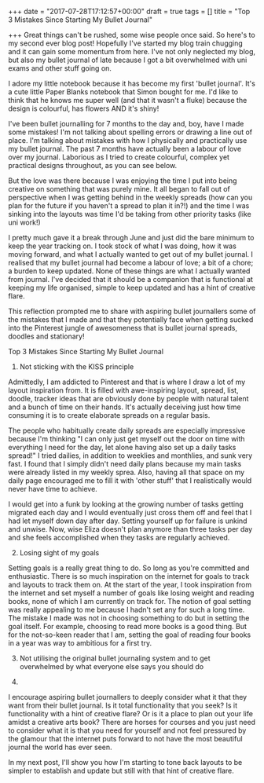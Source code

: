 +++
date = "2017-07-28T17:12:57+00:00"
draft = true
tags = []
title = "Top 3 Mistakes Since Starting My Bullet Journal"

+++
Great things can't be rushed, some wise people once said. So here's to my second ever blog post! Hopefully I've started my blog train chugging and it can gain some momentum from here. I've not only neglected my blog, but also my bullet journal of late because I got a bit overwhelmed with uni exams and other stuff going on.

I adore my little notebook because it has become my first 'bullet journal'. It's a cute little Paper Blanks notebook that Simon bought for me. I'd like to think that he knows me super well (and that it wasn't a fluke) because the design is colourful, has flowers AND it's shiny!

I've been bullet journalling for 7 months to the day and, boy, have I made some mistakes! I'm not talking about spelling errors or drawing a line out of place. I'm talking about mistakes with how I physically and practically use my bullet journal. The past 7 months have actually been a labour of love over my journal. Laborious as I tried to create colourful, complex yet practical designs throughout, as you can see below.

But the love was there because I was enjoying the time I put into being creative on something that was purely mine. It all began to fall out of perspective when I was getting behind in the weekly spreads (how can you plan for the future if you haven't a spread to plan it in?!) and the time I was sinking into the layouts was time I'd be taking from other priority tasks (like uni work!)

I pretty much gave it a break through June and just did the bare minimum to keep the year tracking on. I took stock of what I was doing, how it was moving forward, and what I actually wanted to get out of my bullet journal. I realised that my bullet journal had become a labour of love; a bit of a chore; a burden to keep updated. None of these things are what I actually wanted from journal. I've decided that it should be a companion that is functional at keeping my life organised, simple to keep updated and has a hint of creative flare.

This reflection prompted me to share with aspiring bullet journallers some of the mistakes that I made and that they potentially face when getting sucked into the Pinterest jungle of awesomeness that is bullet journal spreads, doodles and stationary!

Top 3 Mistakes Since Starting My Bullet Journal

1. Not sticking with the KISS principle

Admittedly, I am addicted to Pinterest and that is where I draw a lot of my layout inspiration from. It is filled with awe-inspiring layout, spread, list, doodle, tracker ideas that are obviously done by people with natural talent and a bunch of time on their hands. It's actually deceiving just how time consuming it is to create elaborate spreads on a regular basis.

The people who habitually create daily spreads are especially impressive because I'm thinking "I can only just get myself out the door on time with everything I need for the day, let alone having also set up a daily tasks spread!" I tried dailies, in addition to weeklies and monthlies, and sunk very fast. I found that I simply didn't need daily plans because my main tasks were already listed in my weekly sprea. Also, having all that space on my daily page encouraged me to fill it with 'other stuff' that I realistically would never have time to achieve.

I would get into a funk by looking at the growing number of tasks getting migrated each day and I would eventually just cross them off and feel that I had let myself down day after day. Setting yourself up for failure is unkind and unwise. Now, wise Eliza doesn't plan anymore than three tasks per day and she feels accomplished when they tasks are regularly achieved.

2. Losing sight of my goals

Setting goals is a really great thing to do. So long as you're committed and enthusiastic. There is so much inspiration on the internet for goals to track and layouts to track them on. At the start of the year, I took inspiration from the internet and set myself a number of goals like losing weight and reading books, none of which I am currently on track for. The notion of goal setting was really appealing to me because I hadn't set any for such a long time. The mistake I made was not in choosing something to do but in setting the goal itself. For example, choosing to read more books is a good thing. But for the not-so-keen reader that I am, setting the goal of reading four books in a year was way to ambitious for a first try.

3. Not utilising the original bullet journaling system and to get overwhelmed by what everyone else says you should do

1.

I encourage aspiring bullet journallers to deeply consider what it that they want from their bullet journal. Is it total functionality that you seek? Is it functionality with a hint of creative flare? Or is it a place to plan out your life amidst a creative arts book? There are horses for courses and you just need to consider what it is that you need for yourself and not feel pressured by the glamour that the internet puts forward to not have the most beautiful journal the world has ever seen.

In my next post, I'll show you how I'm starting to tone back layouts to be simpler to establish and update but still with that hint of creative flare.